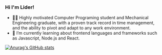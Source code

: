 ### Hi I'm Lider! 

- 🧑‍💼 Highly motivated Computer Programing student and Mechanical Engineering graduate, with a proven track
record in time management, and the ability to pivot and adapt to any work environment.
- 🌱 I’m currently learning about frontend languages and frameworks such as Javascript, Node.js and React.
  
[![Anurag's GitHub stats](https://github-readme-stats.vercel.app/api?username=LiderNebi)](https://github.com/anuraghazra/github-readme-stats)
